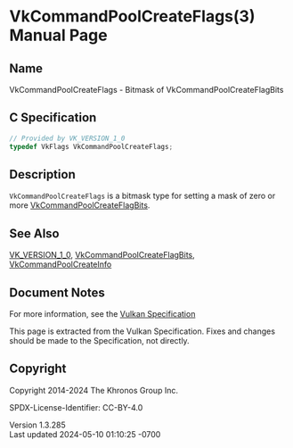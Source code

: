 # VkCommandPoolCreateFlags(3) Manual Page

## Name

VkCommandPoolCreateFlags - Bitmask of VkCommandPoolCreateFlagBits



## <a href="#_c_specification" class="anchor"></a>C Specification

``` c
// Provided by VK_VERSION_1_0
typedef VkFlags VkCommandPoolCreateFlags;
```

## <a href="#_description" class="anchor"></a>Description

`VkCommandPoolCreateFlags` is a bitmask type for setting a mask of zero
or more [VkCommandPoolCreateFlagBits](https://registry.khronos.org/vulkan/specs/1.3-extensions/man/html/VkCommandPoolCreateFlagBits.html).

## <a href="#_see_also" class="anchor"></a>See Also

[VK_VERSION_1_0](https://registry.khronos.org/vulkan/specs/1.3-extensions/man/html/VK_VERSION_1_0.html),
[VkCommandPoolCreateFlagBits](https://registry.khronos.org/vulkan/specs/1.3-extensions/man/html/VkCommandPoolCreateFlagBits.html),
[VkCommandPoolCreateInfo](https://registry.khronos.org/vulkan/specs/1.3-extensions/man/html/VkCommandPoolCreateInfo.html)

## <a href="#_document_notes" class="anchor"></a>Document Notes

For more information, see the <a
href="https://registry.khronos.org/vulkan/specs/1.3-extensions/html/vkspec.html#VkCommandPoolCreateFlags"
target="_blank" rel="noopener">Vulkan Specification</a>

This page is extracted from the Vulkan Specification. Fixes and changes
should be made to the Specification, not directly.

## <a href="#_copyright" class="anchor"></a>Copyright

Copyright 2014-2024 The Khronos Group Inc.

SPDX-License-Identifier: CC-BY-4.0

Version 1.3.285  
Last updated 2024-05-10 01:10:25 -0700
